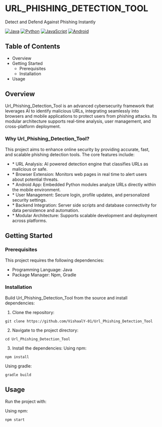# URL_PHISHING_DETECTION_TOOL

Detect and Defend Against Phishing Instantly

[![Java](https://img.shields.io/badge/Java-ED8B00?style=flat&logo=java&logoColor=white)](https://github.com/VishaalY-01/Url_Phishing_Detection_Tool)
[![Python](https://img.shields.io/badge/Python-3776AB?style=flat&logo=python&logoColor=white)](https://github.com/VishaalY-01/Url_Phishing_Detection_Tool)
[![JavaScript](https://img.shields.io/badge/JavaScript-F7DF1E?style=flat&logo=javascript&logoColor=black)](https://github.com/VishaalY-01/Url_Phishing_Detection_Tool)
[![Android](https://img.shields.io/badge/Android-3DDC84?style=flat&logo=android&logoColor=white)](https://github.com/VishaalY-01/Url_Phishing_Detection_Tool)

## Table of Contents

- Overview
- Getting Started
  - Prerequisites
  - Installation
- Usage

## Overview
Url_Phishing_Detection_Tool is an advanced cybersecurity framework that leverages AI to identify malicious URLs, integrating seamlessly into browsers and mobile applications to protect users from phishing attacks. Its modular architecture supports real-time analysis, user management, and cross-platform deployment.

### Why Url_Phishing_Detection_Tool?
This project aims to enhance online security by providing accurate, fast, and scalable phishing detection tools. The core features include:

- \* URL Analysis: AI powered detection engine that classifies URLs as malicious or safe.
- \* Browser Extension: Monitors web pages in real time to alert users about potential threats.
- \* Android App: Embedded Python modules analyze URLs directly within the mobile environment.
- \* User Management: Secure login, profile updates, and personalized security settings.
- \* Backend Integration: Server side scripts and database connectivity for data persistence and automation.
- \* Modular Architecture: Supports scalable development and deployment across platforms.

## Getting Started

### Prerequisites
This project requires the following dependencies:

- Programming Language: Java
- Package Manager: Npm, Gradle

### Installation
Build Url_Phishing_Detection_Tool from the source and install dependencies:

1. Clone the repository:
```
git clone https://github.com/VishaalY-01/Url_Phishing_Detection_Tool
```

2. Navigate to the project directory:
```
cd Url_Phishing_Detection_Tool
```

3. Install the dependencies:
Using npm:
```
npm install
```
Using gradle:
```
gradle build
```

## Usage
Run the project with:

Using npm:
```
npm start
```
